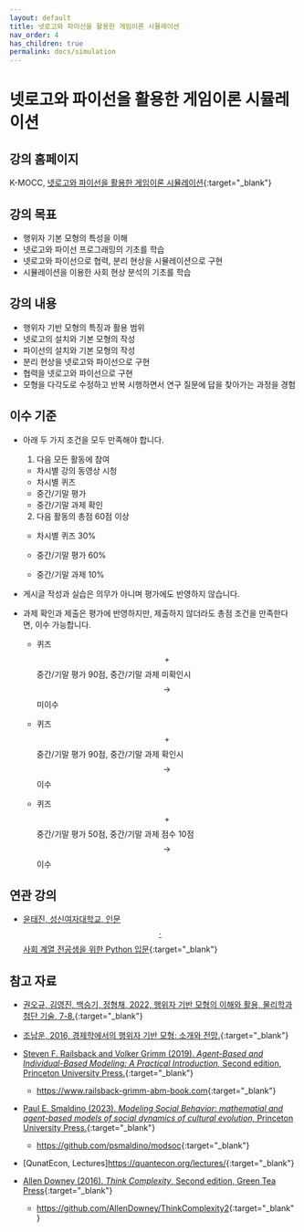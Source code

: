 ```yaml
---
layout: default
title: 넷로고와 파이선을 활용한 게임이론 시뮬레이션
nav_order: 4
has_children: true
permalink: docs/simulation
---
```


# 넷로고와 파이선을 활용한 게임이론 시뮬레이션

## 강의 홈페이지

K-MOCC, [넷로고와 파이선을 활용한 게임이론 시뮬레이션](https://www.kmooc.kr/view/course/detail/10298){:target="_blank"}

## 강의 목표

- 행위자 기본 모형의 특성을 이해
- 넷로고와 파이선 프로그래밍의 기초를 학습
- 넷로고와 파이선으로 협력, 분리 현상을 시뮬레이션으로 구현
- 시뮬레이션을 이용한 사회 현상 분석의 기초를 학습

## 강의 내용

- 행위자 기반 모형의 특징과 활용 범위
- 넷로고의 설치와 기본 모형의 작성
- 파이선의 설치와 기본 모형의 작성
- 분리 현상을 넷로고와 파이선으로 구현
- 협력을 넷로고와 파이선으로 구현
- 모형을 다각도로 수정하고 반복 시행하면서 연구 질문에 답을 찾아가는 과정을 경험

## 이수 기준

- 아래 두 가지 조건을 모두 만족해야 합니다.

  1. 다음 모든 활동에 참여

    - 차시별 강의 동영상 시청
    - 차시별 퀴즈
    - 중간/기말 평가
    - 중간/기말 과제 확인

  2. 다음 활동의 총점 60점 이상

    - 차시별 퀴즈 30%

    - 중간/기말 평가 60%

    - 중간/기말 과제 10%

- 게시글 작성과 실습은 의무가 아니며 평가에도 반영하지 않습니다. 

- 과제 확인과 제출은 평가에 반영하지만, 제출하지 않더라도 총점 조건을 만족한다면, 이수 가능합니다.

  - 퀴즈 $$+$$ 중간/기말 평가 90점, 중간/기말 과제 미확인시 $$\rightarrow$$ 미이수
  
  - 퀴즈 $$+$$ 중간/기말 평가 90점, 중간/기말 과제 확인시 $$\rightarrow$$ 이수

  - 퀴즈 $$+$$ 중간/기말 평가 50점, 중간/기말 과제 점수 10점  $$\rightarrow$$ 이수

<!-- ## 선수 과목




## 준비 사항


 -->

## 연관 강의

- [윤태진, 성신여자대학교, 인문$$\cdot$$사회 계열 전공생을 위한 Python 입문](https://www.kmooc.kr/view/course/detail/11452){:target="_blank"}

## 참고 자료

- [권오규, 김영진, 백승기, 정형채, 2022, 행위자 기반 모형의 이해와 활용, 물리학과 첨단 기술, 7-8.](https://webzine.kps.or.kr/?p=5_view&idx=16729){:target="_blank"}

- [조남운, 2016, 경제학에서의 행위자 기반 모형: 소개와 전망.](/references/Cho2016kk.pdf){:target="_blank"}

- [Steven F. Railsback and Volker Grimm (2019). *Agent-Based and Individual-Based Modeling: A Practical Introduction,* Second edition, Princeton University Press.](https://press.princeton.edu/books/hardcover/9780691190822/agent-based-and-individual-based-modeling){:target="_blank"}

  - <https://www.railsback-grimm-abm-book.com>{:target="_blank"}

- [Paul E. Smaldino (2023). *Modeling Social Behavior: mathematial and agent-based models of social dynamics of cultural evolution,* Princeton University Press.](https://press.princeton.edu/books/paperback/9780691224145/modeling-social-behavior){:target="_blank"}

  - <https://github.com/psmaldino/modsoc>{:target="_blank"}
  
- [QunatEcon, Lectures]<https://quantecon.org/lectures/>{:target="_blank"}  
  
- [Allen Downey (2016). *Think Complexity*, Second edition, Green Tea Press](https://greenteapress.com/wp/think-complexity-2e/){:target="_blank"}  

  - <https://github.com/AllenDowney/ThinkComplexity2>{:target="_blank"}